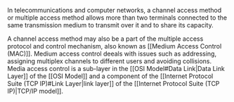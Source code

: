 
In telecommunications and computer networks, a channel access method or multiple access method allows more than two terminals connected to the same transmission medium to transmit over it and to share its capacity. 

A channel access method may also be a part of the multiple access protocol and control mechanism, also known as [[Medium Access Control (MAC)]]. Medium access control deeals with issues such as addressing, assigning multiplex channels to different users and avoiding collisions. Media access control is a sub-layer in the [[OSI Model#Data Link|Data Link Layer]] of the [[OSI Model]] and a component of the [[Internet Protocol Suite (TCP IP)#Link Layer|link layer]] of the [[Internet Protocol Suite (TCP IP)|TCP/IP model]].